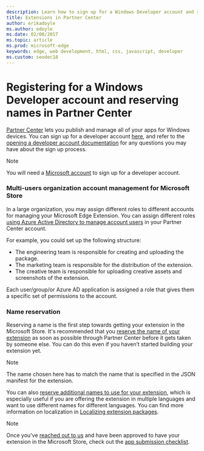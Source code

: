 ```yaml
---
description: Learn how to sign up for a Windows Developer account and reserve a name for your Microsoft Edge extension.
title: Extensions in Partner Center
author: erikadoyle
ms.author: edoyle
ms.date: 02/08/2017
ms.topic: article
ms.prod: microsoft-edge
keywords: edge, web development, html, css, javascript, developer
ms.custom: seodec18
---
```


# Registering for a Windows Developer account and reserving names in Partner Center

[Partner Center](https://partner.microsoft.com/dashboard) lets you publish and manage all of your apps for Windows devices. You can sign up for a developer account [here](https://developer.microsoft.com/en-us/store/register), and refer to the [opening a developer account documentation](https://docs.microsoft.com/windows/uwp/publish/opening-a-developer-account) for any questions you may have about the sign up process.
> [!NOTE]
> You will need a [Microsoft account](https://login.live.com/) to sign up for a developer account.


###	Multi-users organization account management for Microsoft Store
In a large organization, you may assign different roles to different accounts for managing your Microsoft Edge Extension. You can assign different roles [using Azure Active Directory to manage account users](https://msdn.microsoft.com/en-us/windows/uwp/publish/manage-account-users) in your Partner Center account.

For example, you could set up the following structure:
- The engineering team is responsible for creating and uploading the package.
- The marketing team is responsible for the distribution of the extension.
- The creative team is responsible for uploading creative assets and screenshots of the extension.

Each user/group/or Azure AD application is assigned a role that gives them a specific set of permissions to the account.

###	Name reservation

Reserving a name is the first step towards getting your extension in the Microsoft Store.
It's recommended that you [reserve the name of your extension](https://docs.microsoft.com/en-us/windows/uwp/publish/create-your-app-by-reserving-a-name) as soon as possible through Partner Center before it gets taken by someone else. You can do this even if you haven’t started building your extension yet.

> [!NOTE]
> The name chosen here has to match the name that is specified in the JSON manifest for the extension. 


You can also [reserve additional names to use for your extension](https://msdn.microsoft.com/en-us/windows/uwp/publish/manage-app-names), which is especially useful if you are offering the extension in multiple languages and want to use different names for different languages. You can find more information on localization in [Localizing extension packages](./localizing-extension-packages.md).

> [!NOTE]
> Once you've [reached out to us](http://aka.ms/extension-request) and have been approved to have your extension in the Microsoft Store, check out the [app submission checklist](https://docs.microsoft.com/windows/uwp/publish/app-submissions).
